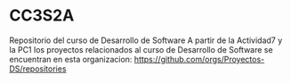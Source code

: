 # CC3S2A
Repositorio del curso de Desarrollo de Software
A partir de la Actividad7 y la PC1 los proyectos relacionados al curso de Desarrollo de Software se encuentran en esta organizacion: https://github.com/orgs/Proyectos-DS/repositories
